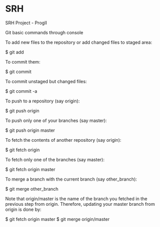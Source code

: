 # SRH
SRH Project - ProgII

Git basic commands through console 

To add new files to the repository or add changed files to staged area:

$ git add <files>

To commit them:

$ git commit

To commit unstaged but changed files:

$ git commit -a

To push to a repository (say origin):

$ git push origin

To push only one of your branches (say master):

$ git push origin master

To fetch the contents of another repository (say origin):

$ git fetch origin

To fetch only one of the branches (say master):

$ git fetch origin master

To merge a branch with the current branch (say other_branch):

$ git merge other_branch

Note that origin/master is the name of the branch you fetched in the previous step from origin. Therefore, updating your master branch from origin is done by:

$ git fetch origin master
$ git merge origin/master
